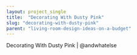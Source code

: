 ```yaml
---
layout: project_single
title:  "Decorating With Dusty Pink"
slug: "decorating-with-dusty-pink"
parent: "living-room-design-ideas-on-a-budget"
---
```

Decorating With Dusty Pink | @andwhatelse